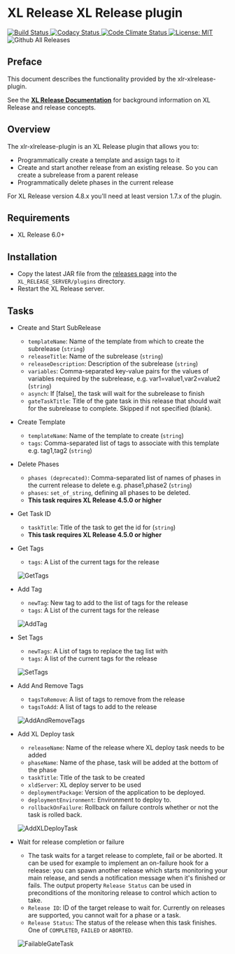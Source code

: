 # XL Release XL Release plugin

[![Build Status][xlr-xlrelease-travis-image] ][xlr-xlrelease-travis-url]
[![Codacy Status][xlr-xlrelease-codacy-image] ][xlr-xlrelease-codacy-url]
[![Code Climate Status][xlr-xlrelease-code-climate-image] ][xlr-xlrelease-code-climate-url]
[![License: MIT][xlr-xlrelease-plugin-license-image] ][xlr-xlrelease-plugin-license-url]
![Github All Releases][xlr-xlrelease-plugin-downloads-image]


[xlr-xlrelease-travis-image]: https://travis-ci.org/xebialabs-community/xlr-xlrelease-plugin.svg?branch=master
[xlr-xlrelease-travis-url]: https://travis-ci.org/xebialabs-community/xlr-xlrelease-plugin
[xlr-xlrelease-codacy-image]: https://api.codacy.com/project/badge/Grade/84c1d8ffa58648daa7e165462cdcce22
[xlr-xlrelease-codacy-url]: https://www.codacy.com/app/rvanstone/xlr-xlrelease-plugin
[xlr-xlrelease-code-climate-image]: https://codeclimate.com/github/xebialabs-community/xlr-xlrelease-plugin/badges/gpa.svg
[xlr-xlrelease-code-climate-url]: https://codeclimate.com/github/xebialabs-community/xlr-xlrelease-plugin
[xlr-xlrelease-plugin-license-image]: https://img.shields.io/badge/License-MIT-yellow.svg
[xlr-xlrelease-plugin-license-url]: https://opensource.org/licenses/MIT
[xlr-xlrelease-plugin-downloads-image]: https://img.shields.io/github/downloads/xebialabs-community/xlr-xlrelease-plugin/total.svg

## Preface

This document describes the functionality provided by the xlr-xlrelease-plugin.

See the **[XL Release Documentation](https://docs.xebialabs.com/xl-release/index.html)** for background information on XL Release and release concepts.


## Overview

The xlr-xlrelease-plugin is an XL Release plugin that allows you to:

  * Programmatically create a template and assign tags to it
  * Create and start another release from an existing release. So you can create a subrelease from a parent release
  * Programmatically delete phases in the current release

For XL Release version 4.8.x you'll need at least version 1.7.x of the plugin.

## Requirements

* XL Release 6.0+

## Installation

* Copy the latest JAR file from the [releases page](https://github.com/xebialabs-community/xlr-xlrelease-plugin/releases) into the `XL_RELEASE_SERVER/plugins` directory.
* Restart the XL Release server.

## Tasks ##
+ Create and Start SubRelease
  * `templateName`: Name of the template from which to create the subrelease (`string`) 
  * `releaseTitle`: Name of the subrelease (`string`)
  * `releaseDescription`: Description of the subrelease (`string`)
  * `variables`: Comma-separated key-value pairs for the values of variables required by the subrelease, e.g. var1=value1,var2=value2 (`string`)
  * `asynch`: If [false], the task will wait for the subrelease to finish
  * `gateTaskTitle`: Title of the gate task in this release that should wait for the subrelease to complete. Skipped if not specified (blank).

+ Create Template
  * `templateName`: Name of the template to create (`string`)
  * `tags`: Comma-separated list of tags to associate with this template e.g. tag1,tag2 (`string`)

+ Delete Phases
  * `phases (deprecated)`: Comma-separated list of names of phases in the current release to delete e.g. phase1,phase2 (`string`)
  * `phases`: `set_of_string`, defining all phases to be deleted.
  * **This task requires XL Release 4.5.0 or higher**

+ Get Task ID
  *  `taskTitle`: Title of the task to get the id for (`string`)
  * **This task requires XL Release 4.5.0 or higher**

+ Get Tags
  * `tags`: A List of the current tags for the release

  ![GetTags](images/GetTags.png)
  
+ Add Tag
  * `newTag`: New tag to add to the list of tags for the release
  * `tags`: A List of the current tags for the release

  ![AddTag](images/AddTag.png)
  
+ Set Tags
  * `newTags`: A List of tags to replace the tag list with
  * `tags`: A list of the current tags for the release

  ![SetTags](images/SetTags.png)
  
+ Add And Remove Tags
  * `tagsToRemove`: A list of tags to remove from the release
  * `tagsToAdd`: A list of tags to add to the release

  ![AddAndRemoveTags](images/AddAndRemoveTags.png)

+ Add XL Deploy task
  * `releaseName`: Name of the release where XL deploy task needs to be added
  * `phaseName`: Name of the phase, task will be added at the bottom of the phase
  * `taskTitle`: Title of the task to be created
  * `xldServer`: XL deploy server to be used
  * `deploymentPackage`: Version of the application to be deployed.
  * `deploymentEnvironment`: Environment to deploy to.
  * `rollbackOnFailure`: Rollback on failure controls whether or not the task is rolled back.

  ![AddXLDeployTask](images/add-xl-deploy-task.png)
  
+ Wait for release completion or failure
  * The task waits for a target release to complete, fail or be aborted. It can be used for example to implement an on-failure hook for a release: you can spawn another release which starts monitoring your main release, and sends a notification message when it's finished or fails. The output property `Release Status` can be used in preconditions of the monitoring release to control which action to take.
  * `Release ID`: ID of the target release to wait for. Currently on releases are supported, you cannot wait for a phase or a task.
  * `Release Status`: The status of the release when this task finishes. One of `COMPLETED`, `FAILED` or `ABORTED`.
  
  ![FailableGateTask](images/FailableGateTask.png)
  
